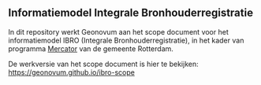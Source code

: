 ## Informatiemodel Integrale Bronhouderregistratie

In dit repository werkt Geonovum aan het scope document voor het informatiemodel IBRO (Integrale Bronhouderregistratie), in het kader van programma [Mercator](https://www.rotterdam.nl/mercator) van de gemeente Rotterdam.

De werkversie van het scope document is hier te bekijken: https://geonovum.github.io/ibro-scope

